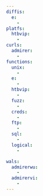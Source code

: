 ```yaml
---
diffis:
  e:
    -
platfs:
  htbvip:
    -
curls:
  admirer:
    -
functions:
  unix:
    -
  e:
    -
  htbvip:
    -
  fuzz:
    -
  creds:
    -
  ftp:
    -
  sql:
    -
  logical:
    -

wals:
  admirerwu:
    -
  admirervi:
    -
---
```

